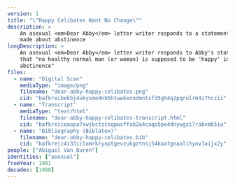 ```yaml
---
version: 1
title: "\"Happy Celibates Want No Change\""
description: >
    An asexual <em>Dear Abby</em> letter writer responds to a statement Abby
    made about abstinence
longDescription: >
    An asexual <em>Dear Abby</em> letter writer responds to Abby's statement
    that "no healthy normal man (or woman) is supposed to be 'happy' in
    abstinence"
files:
  - name: "Digital Scan"
    mediaType: "image/png"
    filename: "dear-abby-happy-celibates.png"
    cid: "bafkreibekbj4ukysmo4nh5htwwkxnodmntxfd5gh4q2pqrulrm4i7hczii"
  - name: "Transcript"
    mediaType: "text/html"
    filename: "dear-abby-happy-celibates-transcript.html"
    cid: "bafkreiceaopa7xwjbctzcsqpwxffab2a4caqo5pe4dnywgzi7rabvmb5ia"
  - name: "Bibliography (Biblatex)"
    filename: "dear-abby-happy-celibates.bib"
    cid: "bafkreic4i33iclomrkrynptgevzukgztnsj54kaatgnaalihynv3aijx2y"
people: ["Abigail Van Buren"]
identities: ["asexual"]
fromYear: 1981
decades: [1980]
---
```

